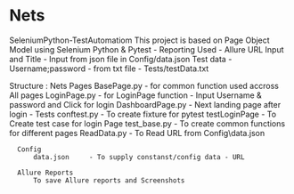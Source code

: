 # Nets
SeleniumPython-TestAutomatiom
This project is based on Page Object Model 
            using Selenium Python & Pytest -
            Reporting Used - Allure
            URL Input and Title - Input from json file in Config/data.json
            Test data - Username;password - from txt file - Tests/testData.txt
            
 Structure :
 Nets
      Pages
          BasePage.py - for common function used accross All pages
          LoginPage.py - for LoginPage function - Input Username & password and Click for login
          DashboardPage.py - Next landing page after login - 
      Tests
          conftest.py   - To create fixture for pytest 
          testLoginPage - To Create test case for login Page
          test_base.py  - To create common functions for different pages
          ReadData.py   - To Read URL from Config\data.json
      
      Config
          data.json     - To supply constanst/config data - URL
          
      Allure Reports
          To save Allure reports and Screenshots
          
